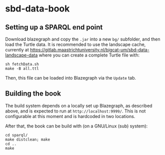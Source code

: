 # sbd-data-book

## Setting up a SPARQL end point

Download blazegraph and copy the `.jar` into a new `bg/` subfolder, and then
load the Turtle data. It is recommended to use the landscape cache, currently
at https://gitlab.maastrichtuniversity.nl/bigcat-um/sbd-data-landscape-data
where you can create a complete Turtle file with:

```shell
sh fetchData.sh
make -B all.ttl
```

Then, this file can be loaded into Blazegraph via the `Update` tab.

## Building the book

The build system depends on a locally set up Blazegraph, as described above,
and is expected to run at `http://localhost:9999/`. This is not configurable
at this moment and is hardcoded in two locations.

After that, the book can be build with (on a GNU/Linux (sub) system):

```
cd sparql/
make distclean; make
cd ..
make
```
